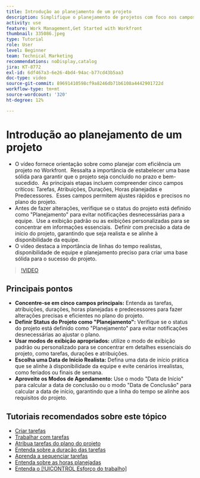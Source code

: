 ```yaml
---
title: Introdução ao planejamento de um projeto
description: Simplifique o planejamento de projetos com foco nos campos principais, definindo o status como "Planejamento", usando as exibições apropriadas, selecionando datas de início realistas e aproveitando os modos de agendamento para obter linhas do tempo precisas.
activity: use
feature: Work Management,Get Started with Workfront
thumbnail: 335086.jpeg
type: Tutorial
role: User
level: Beginner
team: Technical Marketing
recommendations: noDisplay,catalog
jira: KT-8772
exl-id: 6df467a3-6e26-4bd4-94ac-b77cd43b5aa3
doc-type: video
source-git-commit: 89691410598cf9a8246db71b6108a4442901722d
workflow-type: tm+mt
source-wordcount: '320'
ht-degree: 12%

---
```


# Introdução ao planejamento de um projeto

* O vídeo fornece orientação sobre como planejar com eficiência um projeto no Workfront. &#x200B; Ressalta a importância de estabelecer uma base sólida para garantir que o projeto seja concluído no prazo e bem-sucedido. &#x200B; As principais etapas incluem compreender cinco campos críticos: Tarefas, Atribuições, Durações, Horas planejadas e Predecessores. &#x200B; Esses campos permitem ajustes rápidos e precisos no plano do projeto. &#x200B;
* Antes de fazer alterações, verifique se o status do projeto está definido como &quot;Planejamento&quot; para evitar notificações desnecessárias para a equipe. &#x200B; Use a exibição padrão ou as exibições personalizadas para se concentrar em informações essenciais. &#x200B; Definir com precisão a data de início do projeto, garantindo que seja realista e se alinhe à disponibilidade da equipe.
* O vídeo destaca a importância de linhas do tempo realistas, disponibilidade de equipe e planejamento preciso para criar uma base sólida para o sucesso do projeto. &#x200B;

>[!VIDEO](https://video.tv.adobe.com/v/335086/?quality=12&learn=on&enablevpops)

## Principais pontos

* **Concentre-se em cinco campos principais:** Entenda as tarefas, atribuições, durações, horas planejadas e predecessores para fazer alterações precisas e eficientes no plano do projeto. &#x200B;
* **Definir Status do Projeto como &quot;Planejamento&quot;:** Verifique se o status do projeto está definido como &quot;Planejamento&quot; para evitar notificações desnecessárias ao ajustar o plano. &#x200B;
* **Usar modos de exibição apropriados:** utilize o modo de exibição padrão ou personalizado para se concentrar em detalhes essenciais do projeto, como tarefas, durações e atribuições. &#x200B;
* **Escolha uma Data de Início Realista:** Defina uma data de início prática que se alinhe à disponibilidade da equipe e evite cenários irrealistas, como feriados ou finais de semana. &#x200B;
* **Aproveite os Modos de Agendamento:** Use o modo &quot;Data de Início&quot; para calcular a data de conclusão ou o modo &quot;Data de Conclusão&quot; para calcular a data de início, garantindo que a linha do tempo se alinhe aos requisitos do projeto. &#x200B;



## Tutoriais recomendados sobre este tópico

* [Criar tarefas](/help/manage-work/tasks/how-to-create-tasks.md)
* [Trabalhar com tarefas](/help/manage-work/tasks/work-with-tasks.md)
* [Atribua tarefas do plano do projeto](/help/manage-work/tasks/assign-tasks-from-the-project-plan.md)
* [Entenda sobre a duração das tarefas](/help/manage-work/tasks/understand-task-durations.md)
* [Aprenda a sequenciar tarefas](/help/manage-work/tasks/learn-to-sequence-tasks.md)
* [Entenda sobre as horas planejadas](/help/manage-work/tasks/understand-planned-hours.md)
* [Entenda o [!UICONTROL Esforço do trabalho]](/help/manage-work/tasks/understand-work-effort.md)
